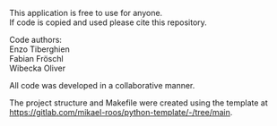 This application is free to use for anyone.  
If code is copied and used please cite this repository.  
  
Code authors:  
Enzo Tiberghien  
Fabian Fröschl  
Wibecka Oliver  
  
All code was developed in a collaborative manner.  
  
The project structure and Makefile were created using the template at https://gitlab.com/mikael-roos/python-template/-/tree/main.

